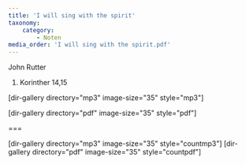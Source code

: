 ```yaml
---
title: 'I will sing with the spirit'
taxonomy:
    category:
        - Noten
media_order: 'I will sing with the spirit.pdf'
---
```


John Rutter

1. Korinther 14,15

[dir-gallery directory="mp3" image-size="35" style="mp3"]

[dir-gallery directory="pdf" image-size="35" style="pdf"]

===

[dir-gallery directory="mp3" image-size="35" style="countmp3"]
[dir-gallery directory="pdf" image-size="35" style="countpdf"]